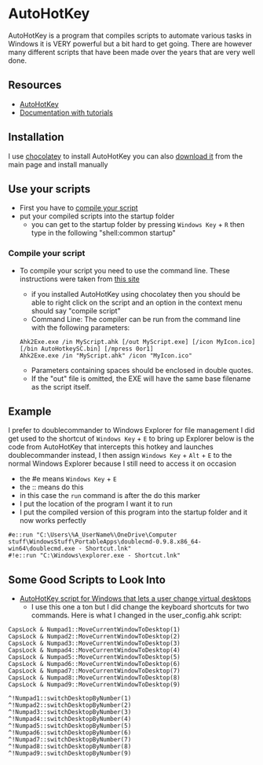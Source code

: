 # AutoHotKey

AutoHotKey is a program that compiles scripts to automate various tasks in Windows it is VERY powerful but a bit hard to get going. There are however many different scripts that have been made over the years that are very well done.

## Resources

- [AutoHotKey](https://www.autohotkey.com/)
- [Documentation with tutorials](https://www.autohotkey.com/docs/AutoHotkey.htm)

## Installation

I use [chocolatey](chocolatey.md) to install AutoHotKey
you can also [download it](https://www.autohotkey.com/) from the main page and install manually

## Use your scripts

- First you have to [compile your script](#compile-your-script)
- put your compiled scripts into the startup folder
    - you can get to the startup folder by pressing `Windows Key` + `R` then type in the following "shell:common startup"

### Compile your script

- To compile your script you need to use the command line. These instructions were taken from [this site](https://www.autohotkey.com/docs/Scripts.htm#ahk2exe)
    - if you installed AutoHotKey using chocolatey then you should be able to right click on the script and an option in the context menu should say "compile script"
    - Command Line: The compiler can be run from the command line with the following parameters:

    ```AutoHotKey
    Ahk2Exe.exe /in MyScript.ahk [/out MyScript.exe] [/icon MyIcon.ico] [/bin AutoHotkeySC.bin] [/mpress 0or1]
    Ahk2Exe.exe /in "MyScript.ahk" /icon "MyIcon.ico"
    ```

    - Parameters containing spaces should be enclosed in double quotes.
    - If the "out" file is omitted, the EXE will have the same base filename as the script itself.

## Example

I prefer to doublecommander to Windows Explorer for file management I did get used to the shortcut of `Windows Key` + `E` to bring up Explorer below is the code from AutoHotKey that intercepts this hotkey and launches doublecommander instead, I then assign `Windows Key` + `Alt` + `E` to the normal Windows Explorer because I still need to access it on occasion

- the #e means `Windows Key` + `E`
- the :: means do this
- in this case the `run` command is after the do this marker
- I put the location of the program I want it to run
- I put the compiled version of this program into the startup folder and it now works perfectly

```AutoHotKey
#e::run "C:\Users\%A_UserName%\OneDrive\Computer stuff\WindowsStuff\PortableApps\doublecmd-0.9.8.x86_64-win64\doublecmd.exe - Shortcut.lnk"
#!e::run "C:\Windows\explorer.exe - Shortcut.lnk"
```

## Some Good Scripts to Look Into

- [AutoHotKey script for Windows that lets a user change virtual desktops](https://github.com/pmb6tz/windows-desktop-switcher)
    - I use this one a ton but I did change the keyboard shortcuts for two commands. Here is what I changed in the user_config.ahk script:

```AutoHotKey
CapsLock & Numpad1::MoveCurrentWindowToDesktop(1)
CapsLock & Numpad2::MoveCurrentWindowToDesktop(2)
CapsLock & Numpad3::MoveCurrentWindowToDesktop(3)
CapsLock & Numpad4::MoveCurrentWindowToDesktop(4)
CapsLock & Numpad5::MoveCurrentWindowToDesktop(5)
CapsLock & Numpad6::MoveCurrentWindowToDesktop(6)
CapsLock & Numpad7::MoveCurrentWindowToDesktop(7)
CapsLock & Numpad8::MoveCurrentWindowToDesktop(8)
CapsLock & Numpad9::MoveCurrentWindowToDesktop(9)

^!Numpad1::switchDesktopByNumber(1)
^!Numpad2::switchDesktopByNumber(2)
^!Numpad3::switchDesktopByNumber(3)
^!Numpad4::switchDesktopByNumber(4)
^!Numpad5::switchDesktopByNumber(5)
^!Numpad6::switchDesktopByNumber(6)
^!Numpad7::switchDesktopByNumber(7)
^!Numpad8::switchDesktopByNumber(8)
^!Numpad9::switchDesktopByNumber(9)
```
